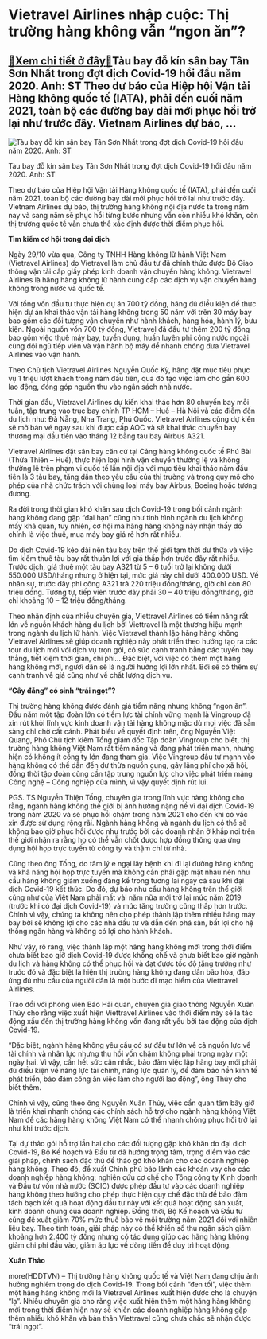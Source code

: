 Vietravel Airlines nhập cuộc: Thị trường hàng không vẫn “ngon ăn”?
==================================================================

[:gift:Xem chi tiết ở đây:gift:](https://hddtvn.com/vietravel-airlines-nhap-cuoc-thi-truong-hang-khong-van-ngon-an/)Tàu bay đỗ kín sân bay Tân Sơn Nhất trong đợt dịch Covid-19 hồi đầu năm 2020. Anh: ST Theo dự báo của Hiệp hội Vận tải Hàng không quốc tế (IATA), phải đến cuối năm 2021, toàn bộ các đường bay dài mới phục hồi trở lại như trước đây. Vietnam Airlines dự báo, …
------------------------------------------------------------------------------------------------------------------------------------------------------------------------------------------------------------------------------------------------------------------





![Tàu bay đỗ kín sân bay Tân Sơn Nhất trong đợt dịch Covid-19 hồi đầu năm 2020. 	Anh: ST](https://hddtvn.com/wp-content/uploads/2021/01/2446_6-3.jpg "Tàu bay đỗ kín sân bay Tân Sơn Nhất trong đợt dịch Covid-19 hồi đầu năm 2020. 	Anh: ST")


Tàu bay đỗ kín sân bay Tân Sơn Nhất trong đợt dịch Covid-19 hồi đầu năm 2020. Anh: ST






Theo dự báo của Hiệp hội Vận tải Hàng không quốc tế (IATA), phải đến cuối năm 2021, toàn bộ các đường bay dài mới phục hồi trở lại như trước đây. 
Vietnam Airlines dự báo, thị trường hàng không nội địa nước ta trong năm nay và sang năm sẽ phục hồi từng bước nhưng vẫn còn nhiều khó khăn, còn thị trường quốc tế vẫn chưa thể xác định được thời điểm phục hồi.






**Tìm kiếm cơ hội trong đại dịch**


Ngày 29/10 vừa qua, Công ty TNHH Hàng không lữ hành Việt Nam (Vietravel Airlines) do Vietravel làm chủ đầu tư đã chính thức được Bộ Giao thông vận tải cấp giấy phép kinh doanh vận chuyển hàng không. Vietravel Airlines là hãng hàng không lữ hành cung cấp các dịch vụ vận chuyển hàng không trong nước và quốc tế.


Với tổng vốn đầu tư thực hiện dự án 700 tỷ đồng, hãng đủ điều kiện để thực hiện dự án khai thác vận tải hàng không trong 50 năm với trên 30 máy bay bao gồm các đối tượng vận chuyển như hành khách, hàng hóa, hành lý, bưu kiện. Ngoài nguồn vốn 700 tỷ đồng, Vietravel đã đầu tư thêm 200 tỷ đồng bao gồm việc thuê máy bay, tuyển dụng, huấn luyên phi công nước ngoài cùng đội ngũ tiếp viên và vận hành bộ máy để nhanh chóng đưa Vietravel Airlines vào vận hành.


Theo Chủ tịch Vietravel Airlines Nguyễn Quốc Kỳ, hãng đặt mục tiêu phục vụ 1 triệu lượt khách trong năm đầu tiên, qua đó tạo việc làm cho gần 600 lao động, đóng góp nguồn thu vào ngân sách nhà nước.


Thời gian đầu, Vietravel Airlines dự kiến khai thác hơn 80 chuyến bay mỗi tuần, tập trung vào trục bay chính TP HCM – Huế – Hà Nội và các điểm đến du lịch như: Đà Nẵng, Nha Trang, Phú Quốc. Vietravel Airlines cũng dự kiến sẽ mở bán vé ngay sau khi được cấp AOC và sẽ khai thác chuyến bay thương mại đầu tiên vào tháng 12 bằng tàu bay Airbus A321.


Vietravel Airlines đặt sân bay căn cứ tại Cảng hàng không quốc tế Phú Bài (Thừa Thiên – Huế), thực hiện loại hình vận chuyển thường lệ và không thường lệ trên phạm vi quốc tế lẫn nội địa với mục tiêu khai thác năm đầu tiên là 3 tàu bay, tăng dần theo yêu cầu của thị trường và trong quy mô cho phép của nhà chức trách với chủng loại máy bay Airbus, Boeing hoặc tương đương.


Ra đời trong thời gian khó khăn sau dịch Covid-19 trong bối cảnh ngành hàng không đang gặp “đại hạn” cũng như tình hình ngành du lịch không mấy khả quan, tuy nhiên, cơ hội mà hãng hàng không này nhận thấy đó chính là việc thuê, mua máy bay giá rẻ hơn rất nhiều.


Do dịch Covid-19 kéo dài nên tàu bay trên thế giới tạm thời dư thừa và việc tìm kiếm thuê tàu bay rất thuận lợi với giá thấp hơn trước đây rất nhiều. Trước dịch, giá thuê một tàu bay A321 từ 5 – 6 tuổi trở lại không dưới 550.000 USD/tháng nhưng ở hiện tại, mức giá này chỉ dưới 400.000 USD. Về nhân sự, trước đây phi công A321 trả 220 triệu đồng/tháng, giờ chỉ còn 80 triệu đồng. Tương tự, tiếp viên trước đây phải 30 – 40 triệu đồng/tháng, giờ chỉ khoảng 10 – 12 triệu đồng/tháng.


Theo nhận định của nhiều chuyên gia, Viettravel Airlines có tiềm năng rất lớn về nguồn khách hàng du lịch bởi Viettravel là một thương hiệu mạnh trong ngành du lịch lữ hành. Việc Vietravel thành lập hãng hàng không Vietravel Airlines sẽ giúp doanh nghiệp này phát triển theo hướng tạo ra các tour du lịch mới với dịch vụ trọn gói, có sức cạnh tranh bằng các tuyến bay thẳng, tiết kiệm thời gian, chi phí… Đặc biệt, với việc có thêm một hãng hàng không mới, người dân sẽ là người hưởng lợi lớn nhất. Bởi sẽ có thêm sự cạnh tranh về giá cũng như về chất lượng dịch vụ.


**“Cây đắng” có sinh “trái ngọt”?**


Thị trường hàng không được đánh giá tiềm năng nhưng không “ngon ăn”. Đầu năm một tập đoàn lớn có tiềm lực tài chính vững mạnh là Vingroup đã xin rút khỏi lĩnh vực kinh doanh vận tải hàng không mặc dù mọi việc đã sẵn sàng chỉ chờ cất cánh. Phát biểu về quyết định trên, ông Nguyễn Việt Quang, Phó Chủ tịch kiêm Tổng giám đốc Tập đoàn Vingroup cho biết, thị trường hàng không Việt Nam rất tiềm năng và đang phát triển mạnh, nhưng hiện có không ít công ty lớn đang tham gia. Việc Vingroup đầu tư mạnh vào hàng không có thể dẫn đến dư thừa nguồn cung, gây lãng phí cho xã hội, đồng thời tập đoàn cũng cần tập trung nguồn lực cho việc phát triển mảng Công nghệ – Công nghiệp của mình, vì vậy quyết định rút lui.


PGS. TS Nguyễn Thiện Tống, chuyên gia trong lĩnh vực hàng không cho rằng, ngành hàng không thế giới bị ảnh hưởng nặng nề vì đại dịch Covid-19 trong năm 2020 và sẽ phục hồi chậm trong năm 2021 cho đến khi có vắc xin được sử dụng rộng rãi. Ngành hàng không và ngành du lịch có thể sẽ không bao giờ phục hồi được như trước bởi các doanh nhân ở khắp nơi trên thế giới nhận ra rằng họ có thể vẫn chốt được hợp đồng thông qua ứng dụng hội họp trực tuyến từ công ty và thậm chí từ nhà.


Cũng theo ông Tống, do tâm lý e ngại lây bệnh khi đi lại đường hàng không và khả năng hội họp trực tuyến mà không cần phải gặp mặt nhau nên nhu cầu hàng không giảm xuống đáng kể trong tương lai ngay cả sau khi đại dịch Covid-19 kết thúc. Do đó, dự báo nhu cầu hàng không trên thế giới cũng như của Việt Nam phải mất vài năm nữa mới trở lại mức năm 2019 (trước khi có đại dịch Covid-19) và mức tăng trưởng cũng thấp hơn trước. Chính vì vậy, chúng ta không nên cho phép thành lập thêm nhiều hãng máy bay bởi sẽ không lợi cho các nhà đầu tư và dẫn đến phá sản, bất lợi cho hệ thống ngân hàng và không có lợi cho hành khách.


Như vậy, rõ ràng, việc thành lập một hãng hàng không mới trong thời điểm chưa biết bao giờ dịch Covid-19 được khống chế và chưa biết bao giờ ngành du lịch và hàng không có thể phục hồi và đạt được tốc độ tăng trưởng như trước đó và đặc biệt là hiện thị trường hàng không đang dần bão hòa, đáp ứng đủ nhu cầu của người dân là một bước đi mạo hiểm của Viettravel Airlines.


Trao đổi với phóng viên Báo Hải quan, chuyên gia giao thông Nguyễn Xuân Thủy cho rằng việc xuất hiện Viettravel Airlines vào thời điểm này sẽ là tác động xấu đến thị trường hàng không vốn đang rất yếu bởi tác động của dịch Covid-19.


“Đặc biệt, ngành hàng không yêu cầu có sự đầu tư lớn về cả nguồn lực về tài chính và nhân lực nhưng thu hồi vốn chậm không phải trong ngày một ngày hai. Vì vậy, cần hết sức cân nhắc, bảo đảm việc lập hãng bay mới phải đủ điều kiện về năng lực tài chính, năng lực quản lý, để đảm bảo nền kinh tế phát triển, bảo đảm công ăn việc làm cho người lao động”, ông Thủy cho biết thêm.


Chính vì vậy, cũng theo ông Nguyễn Xuân Thủy, việc cần quan tâm bây giờ là triển khai nhanh chóng các chính sách hỗ trợ cho ngành hàng không Việt Nam để các hãng hàng không Việt Nam có thể nhanh chóng phục hồi trở lại như khi trước dịch.





Tại dự thảo gói hỗ trợ lần hai cho các đối tượng gặp khó khăn do đại dịch Covid-19, Bộ Kế hoạch và Đầu tư đã hướng trọng tâm, trọng điểm vào các giải pháp, chính sách đặc thù để tháo gỡ khó khăn cho các doanh nghiệp hàng không. Theo đó, đề xuất Chính phủ bảo lãnh các khoản vay cho các doanh nghiệp hàng không; nghiên cứu cơ chế cho Tổng công ty Kinh doanh và Đầu tư vốn nhà nước (SCIC) được phép đầu tư vào các doanh nghiệp hàng không theo hướng cho phép thực hiện quy chế đặc thù để bảo đảm tách bạch kết quả hoạt động đầu tư này với kết quả hoạt động sản xuất, kinh doanh chung của doanh nghiệp. Đồng thời, Bộ Kế hoạch và Đầu tư cũng đề xuất giảm 70% mức thuế bảo vệ môi trường năm 2021 đối với nhiên liệu bay. Theo tính toán, giải pháp này có thể khiến số thu ngân sách giảm khoảng hơn 2.400 tỷ đồng nhưng có tác dụng giúp các hãng hàng không giảm chi phí đầu vào, giảm áp lực về dòng tiền để duy trì hoạt động.




**Xuân Thảo**



more(HDDTVN) – Thị trường hàng không quốc tế và Việt Nam đang chịu ảnh hưởng nghiêm trọng do dịch Covid-19. Trong bối cảnh “đen tối”, việc thêm một hãng hàng không mới là Vietravel Airlines xuất hiện được cho là chuyện “lạ”. Nhiều chuyên gia cho rằng việc xuất hiện thêm một hãng hàng không mới trong thời điểm hiện nay sẽ khiến các doanh nghiệp hàng không gặp thêm nhiều khó khăn và bản thân Viettravel cũng chưa chắc sẽ nhận được “trái ngọt”.

